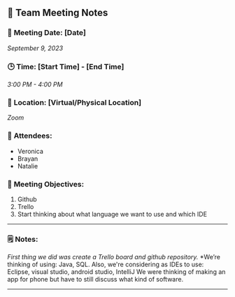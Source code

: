 ## 📝 **Team Meeting Notes**

### 📅 **Meeting Date**: [Date]
*September 9, 2023*

### 🕒 **Time**: [Start Time] - [End Time]
*3:00 PM - 4:00 PM*

### 📍 **Location**: [Virtual/Physical Location]
*Zoom*

### 📣 **Attendees**:
- Veronica 
- Brayan 
-  Natalie

### 🎯 **Meeting Objectives**:

1.	Github
2.	Trello
3.	Start thinking about what language we want to use and which IDE

---

### 🗒️ **Notes**:

*First thing we did was create a Trello board and github repository.*
*We’re thinking of using: Java, SQL. Also, we're considering 
as IDEs to use: Eclipse, visual studio, android studio, IntelliJ
We were thinking of making an app for phone but have to still discuss what kind of software.

---
